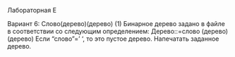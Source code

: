 Лабораторная E

Вариант 6: Слово(дерево)(дерево) (1)
Бинарное дерево задано в файле в соответствии со следующим определением: Дерево::=слово (дерево) (дерево) Если
“слово”=’ ‘, то это пустое дерево. Напечатать заданное дерево.
